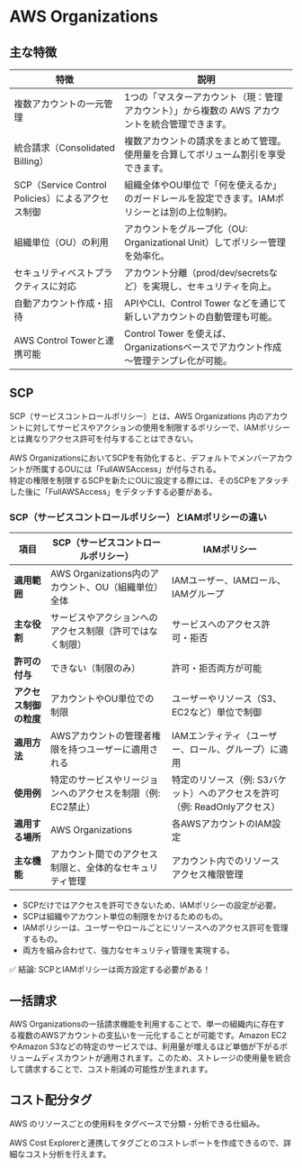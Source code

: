 # AWS Organizations

## 主な特徴

| 特徴 | 説明 |
|------|------|
| 複数アカウントの一元管理 | 1つの「マスターアカウント（現：管理アカウント）」から複数の AWS アカウントを統合管理できます。 |
| 統合請求（Consolidated Billing） | 複数アカウントの請求をまとめて管理。使用量を合算してボリューム割引を享受できます。 |
| SCP（Service Control Policies）によるアクセス制御 | 組織全体やOU単位で「何を使えるか」のガードレールを設定できます。IAMポリシーとは別の上位制約。 |
| 組織単位（OU）の利用 | アカウントをグループ化（OU: Organizational Unit）してポリシー管理を効率化。 |
| セキュリティベストプラクティスに対応 | アカウント分離（prod/dev/secretsなど）を実現し、セキュリティを向上。 |
| 自動アカウント作成・招待 | APIやCLI、Control Tower などを通じて新しいアカウントの自動管理も可能。 |
| AWS Control Towerと連携可能 | Control Tower を使えば、Organizationsベースでアカウント作成～管理テンプレ化が可能。 |

## SCP
SCP（サービスコントロールポリシー）とは、AWS Organizations 内のアカウントに対してサービスやアクションの使用を制限するポリシーで、IAMポリシーとは異なりアクセス許可を付与することはできない。

AWS OrganizationsにおいてSCPを有効化すると、デフォルトでメンバーアカウントが所属するOUには「FullAWSAccess」が付与される。<br>
特定の権限を制限するSCPを新たにOUに設定する際には、そのSCPをアタッチした後に「FullAWSAccess」をデタッチする必要がある。

### SCP（サービスコントロールポリシー）とIAMポリシーの違い

| 項目                       | **SCP（サービスコントロールポリシー）**                  | **IAMポリシー**                              |
|---------------------------|------------------------------------------------------|--------------------------------------------|
| **適用範囲**               | AWS Organizations内のアカウント、OU（組織単位）全体   | IAMユーザー、IAMロール、IAMグループ          |
| **主な役割**               | サービスやアクションへのアクセス制限（許可ではなく制限） | サービスへのアクセス許可・拒否               |
| **許可の付与**             | できない（制限のみ）                                   | 許可・拒否両方が可能                        |
| **アクセス制御の粒度**     | アカウントやOU単位での制限                            | ユーザーやリソース（S3、EC2など）単位で制御 |
| **適用方法**               | AWSアカウントの管理者権限を持つユーザーに適用される   | IAMエンティティ（ユーザー、ロール、グループ）に適用 |
| **使用例**                 | 特定のサービスやリージョンへのアクセスを制限（例: EC2禁止） | 特定のリソース（例: S3バケット）へのアクセスを許可（例: ReadOnlyアクセス） |
| **適用する場所**           | AWS Organizations                                    | 各AWSアカウントのIAM設定                    |
| **主な機能**               | アカウント間でのアクセス制限と、全体的なセキュリティ管理 | アカウント内でのリソースアクセス権限管理    |

- SCPだけではアクセスを許可できないため、IAMポリシーの設定が必要。
- SCPは組織やアカウント単位の制限をかけるためのもの。
- IAMポリシーは、ユーザーやロールごとにリソースへのアクセス許可を管理するもの。
- 両方を組み合わせて、強力なセキュリティ管理を実現する。

✅ 結論: SCPとIAMポリシーは両方設定する必要がある！

## 一括請求

AWS Organizationsの一括請求機能を利用することで、単一の組織内に存在する複数のAWSアカウントの支払いを一元化することが可能です。Amazon EC2やAmazon S3などの特定のサービスでは、利用量が増えるほど単価が下がるボリュームディスカウントが適用されます。このため、ストレージの使用量を統合して請求することで、コスト削減の可能性が生まれます。

## コスト配分タグ

AWS のリソースごとの使用料をタグベースで分類・分析できる仕組み。

AWS Cost Explorerと連携してタグごとのコストレポートを作成できるので、詳細なコスト分析を行えます。
